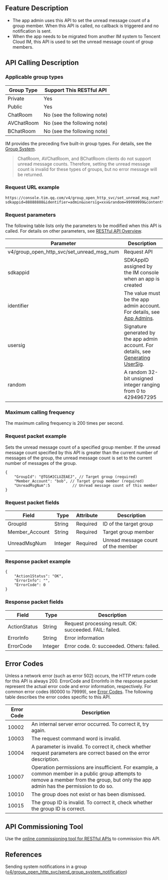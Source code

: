 ## Feature Description
- The app admin uses this API to set the unread message count of a group member. When this API is called, no callback is triggered and no notification is sent.
- When the app needs to be migrated from another IM system to Tencent Cloud IM, this API is used to set the unread message count of group members.

## API Calling Description
### Applicable group types

| Group Type | Support This RESTful API |
|-----------|------------|
| Private | Yes |
| Public | Yes |
| ChatRoom | No (see the following note) |
| AVChatRoom | No (see the following note) |
| BChatRoom | No (see the following note) |

IM provides the preceding five built-in group types. For details, see the [Group System](https://intl.cloud.tencent.com/document/product/1047/33529).

> ChatRoom, AVChatRoom, and BChatRoom clients do not support unread message counts. Therefore, setting the unread message count is invalid for these types of groups, but no error message will be returned.

### Request URL example
```
https://console.tim.qq.com/v4/group_open_http_svc/set_unread_msg_num?sdkappid=88888888&identifier=admin&usersig=xxx&random=99999999&contenttype=json
```
### Request parameters
The following table lists only the parameters to be modified when this API is called. For details on other parameters, see [RESTful API Overview](https://intl.cloud.tencent.com/document/product/1047/34620).

| Parameter | Description |
| ------------------ | ------------------------------------ |
| v4/group_open_http_svc/set_unread_msg_num | Request API |
| sdkappid | SDKAppID assigned by the IM console when an app is created |
| identifier | The value must be the app admin account. For details, see [App Admins](https://intl.cloud.tencent.com/document/product/1047/33517#app-.E7.AE.A1.E7.90.86.E5.91.98). |
| usersig | Signature generated by the app admin account. For details, see [Generating UserSig](https://intl.cloud.tencent.com/document/product/1047/34385). |
| random | A random 32-bit unsigned integer ranging from 0 to 4294967295 |

### Maximum calling frequency
The maximum calling frequency is 200 times per second.
### Request packet example

Sets the unread message count of a specified group member.
If the unread message count specified by this API is greater than the current number of messages of the group, the unread message count is set to the current number of messages of the group.
```
{
    "GroupId": "@TGS#2CLUZEAEJ", // Target group (required)
    "Member_Account": "bob", // Target group member (required)
    "UnreadMsgNum":5          // Unread message count of this member
}
```

### Request packet fields

| Field | Type | Attribute | Description |
|---------|---------|---------|---------|
| GroupId | String | Required | ID of the target group |
| Member_Account | String | Required | Target group member |
| UnreadMsgNum | Integer | Required | Unread message count of the member |

### Response packet example

```
{
    "Action1Status": "OK",
    "ErrorInfo": "",
    "ErrorCode": 0
}
```

### Response packet fields

| Field | Type| Description |
|---------|---------|---------|
| ActionStatus | String | Request processing result. OK: succeeded. FAIL: failed. |
| ErrorInfo | String | Error information |
| ErrorCode | Integer | Error code. 0: succeeded. Others: failed. |


## Error Codes

Unless a network error (such as error 502) occurs, the HTTP return code for this API is always 200. ErrorCode and ErrorInfo in the response packet represent the actual error code and error information, respectively.
For common error codes (60000 to 79999), see [Error Codes](https://intl.cloud.tencent.com/document/product/1047/34348).
The following table describes the error codes specific to this API.

| Error Code | Description |
| ------ | ------------------------------------------------------------ |
| 10002 | An internal server error occurred. To correct it, try again. |
| 10003 | The request command word is invalid. |
| 10004 | A parameter is invalid. To correct it, check whether request parameters are correct based on the error description. |
| 10007 | Operation permissions are insufficient. For example, a common member in a public group attempts to remove a member from the group, but only the app admin has the permission to do so. |
| 10010 | The group does not exist or has been dismissed. |
| 10015 | The group ID is invalid. To correct it, check whether the group ID is correct. |

## API Commissioning Tool

Use the [online commissioning tool for RESTful APIs](https://avc.cloud.tencent.com/im/APITester/APITester.html#v4/group_open_http_svc/set_unread_msg_num) to commission this API.

## References
Sending system notifications in a group ([v4/group_open_http_svc/send_group_system_notification](https://intl.cloud.tencent.com/document/product/1047/34958))
